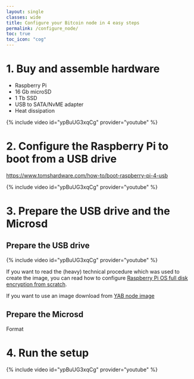 ```yaml
---
layout: single
classes: wide
title: Configure your Bitcoin node in 4 easy steps 
permalink: /configure_node/
toc: true
toc_icon: "cog"
---
```


# 1. Buy and assemble hardware

* Raspberry Pi 
* 16 Gb microSD
* 1 Tb SSD
* USB to SATA/NvME adapter
* Heat dissipation

{% include video id="ypBuUG3xqCg" provider="youtube" %}

# 2. Configure the Raspberry Pi to boot from a USB drive

https://www.tomshardware.com/how-to/boot-raspberry-pi-4-usb

{% include video id="ypBuUG3xqCg" provider="youtube" %}

# 3. Prepare the USB drive and the Microsd 

## Prepare the USB drive
{% include video id="ypBuUG3xqCg" provider="youtube" %}

If you want to read the (heavy) technical procedure which was used to create the image, you can read how to configure [Raspberry Pi OS full disk encryption from scratch](/configure_fde).

If you want to use an image download from [YAB node image](https://1drv.ms/)

## Prepare the Microsd

Format

# 4. Run the setup

{% include video id="ypBuUG3xqCg" provider="youtube" %}

